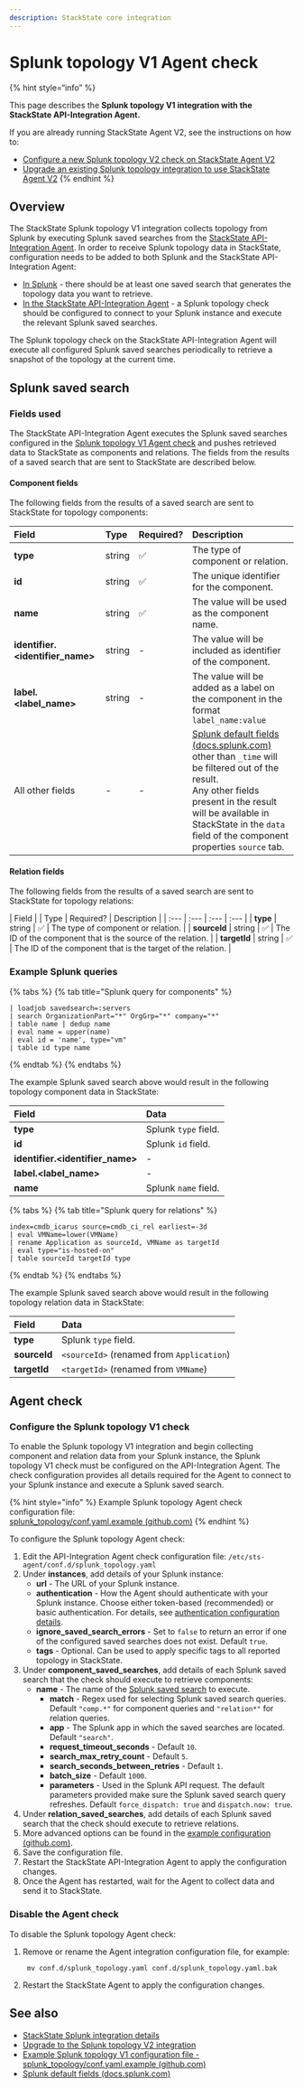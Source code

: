 ```yaml
---
description: StackState core integration
---
```


# Splunk topology V1 Agent check

{% hint style=“info” %} 

This page describes the **Splunk topology V1 integration with the StackState API-Integration Agent.** 

If you are already running StackState Agent V2, see the instructions on how to:

* [Configure a new Splunk topology V2 check on StackState Agent V2](/stackpacks/integrations/splunk/splunk_topology_v2.md)  
* [Upgrade an existing Splunk topology integration to use StackState Agent V2](/stackpacks/integrations/splunk/splunk_topology_upgrade_v1_to_v2.md)
{% endhint %}

## Overview

The StackState Splunk topology V1 integration collects topology from Splunk by executing Splunk saved searches from the [StackState API-Integration Agent](/stackpacks/integrations/api-integration.md). In order to receive Splunk topology data in StackState, configuration needs to be added to both Splunk and the StackState API-Integration Agent:

* [In Splunk](#splunk-saved-search) - there should be at least one saved search that generates the topology data you want to retrieve.
* [In the StackState API-Integration Agent](#agent-check) - a Splunk topology check should be configured to connect to your Splunk instance and execute the relevant Splunk saved searches.

The Splunk topology check on the StackState API-Integration Agent will execute all configured Splunk saved searches periodically to retrieve a snapshot of the topology at the current time.

## Splunk saved search

### Fields used

The StackState API-Integration Agent executes the Splunk saved searches configured in the [Splunk topology V1 Agent check](#agent-check) and pushes retrieved data to StackState as components and relations. The fields from the results of a saved search that are sent to StackState are described below.

#### Component fields

The following fields from the results of a saved search are sent to StackState for topology components:

| Field | Type | Required? | Description |
| :--- | :--- | :--- | :--- | 
| **type** | string | ✅ | The type of component or relation.  |
| **id** |  string | ✅ | The unique identifier for the component.  |
| **name** | string | ✅ | The value will be used as the component name. |
| **identifier.&lt;identifier\_name&gt;**  | string | - | The value will be included as identifier of the component. |
| **label.&lt;label\_name&gt;** | string | - | The value will be added as a label on the component in the format `label_name:value` |
| All other fields | - | - | [Splunk default fields \(docs.splunk.com\)](https://docs.splunk.com/Documentation/Splunk/6.5.2/Data/Aboutdefaultfields) other than `_time` will be filtered out of the result.<br />Any other fields present in the result will be available in StackState in the `data` field of the component properties `source` tab. |

#### Relation fields

The following fields from the results of a saved search are sent to StackState for topology relations:

| Field | | Type | Required? | Description |
| :--- | :--- | :--- | :--- | 
| **type** | string | ✅ | The type of component or relation.  |
| **sourceId** | string | ✅ | The ID of the component that is the source of the relation. |
| **targetId** |  string | ✅ | The ID of the component that is the target of the relation.  |

### Example Splunk queries

{% tabs %}
{% tab title="Splunk query for components" %}
```text
| loadjob savedsearch=:servers
| search OrganizationPart="*" OrgGrp="*" company="*"
| table name | dedup name
| eval name = upper(name)
| eval id = 'name', type="vm"
| table id type name
```
{% endtab %}
{% endtabs %}

The example Splunk saved search above would result in the following topology component data in StackState:

| Field | Data |
| :--- | :--- |
| **type** | Splunk `type` field.  |
| **id** | Splunk `id` field. |
| **identifier.&lt;identifier\_name&gt;** | - |
| **label.&lt;label\_name&gt;** | - |
| **name** | Splunk `name` field.|

{% tabs %}
{% tab title="Splunk query for relations" %}
```text
index=cmdb_icarus source=cmdb_ci_rel earliest=-3d
| eval VMName=lower(VMName)
| rename Application as sourceId, VMName as targetId
| eval type="is-hosted-on"
| table sourceId targetId type
```
{% endtab %}
{% endtabs %}

The example Splunk saved search above would result in the following topology relation data in StackState:

| Field | Data |
| :--- | :--- |
| **type** | Splunk `type` field.  |
| **sourceId** | `<sourceId>` (renamed from `Application`) |
| **targetId** | `<targetId>` (renamed from `VMName`) |

## Agent check

### Configure the Splunk topology V1 check

To enable the Splunk topology V1 integration and begin collecting component and relation data from your Splunk instance, the Splunk topology V1 check must be configured on the API-Integration Agent. The check configuration provides all details required for the Agent to connect to your Splunk instance and execute a Splunk saved search.

{% hint style="info" %}
Example Splunk topology Agent check configuration file:<br />[splunk_topology/conf.yaml.example \(github.com\)](https://github.com/StackVista/sts-agent-integrations-core/blob/master/splunk_topology/conf.yaml.example)
{% endhint %}

To configure the Splunk topology Agent check:

1. Edit the API-Integration Agent check configuration file: `/etc/sts-agent/conf.d/splunk_topology.yaml`
2. Under **instances**, add details of your Splunk instance:
   * **url** - The URL of your Splunk instance.
   * **authentication** - How the Agent should authenticate with your Splunk instance. Choose either token-based (recommended) or basic authentication. For details, see [authentication configuration details](/stackpacks/integrations/splunk/splunk_stackpack.md#authentication).
   * **ignore_saved_search_errors** - Set to `false` to return an error if one of the configured saved searches does not exist. Default `true`.
   * **tags** - Optional. Can be used to apply specific tags to all reported topology in StackState.
3. Under **component_saved_searches**, add details of each Splunk saved search that the check should execute to retrieve components: 
     * **name** - The name of the [Splunk saved search](#splunk-saved-search) to execute.
       * **match** - Regex used for selecting Splunk saved search queries. Default `"comp.*"` for component queries and `"relation*"` for relation queries.
       * **app** - The Splunk app in which the saved searches are located. Default `"search"`.
       * **request_timeout_seconds** - Default `10`.
       * **search_max_retry_count** - Default `5`.
       * **search_seconds_between_retries** - Default `1`.
       * **batch_size** - Default `1000`.
       * **parameters** - Used in the Splunk API request. The default parameters provided make sure the Splunk saved search query refreshes. Default `force_dispatch: true` and `dispatch.now: true`.
4. Under **relation_saved_searches**, add details of each Splunk saved search that the check should execute to retrieve relations.
5. More advanced options can be found in the [example configuration \(github.com\)](https://github.com/StackVista/sts-agent-integrations-core/blob/master/splunk_topology/conf.yaml.example). 
5. Save the configuration file.
6. Restart the StackState API-Integration Agent to apply the configuration changes.
7. Once the Agent has restarted, wait for the Agent to collect data and send it to StackState.

### Disable the Agent check

To disable the Splunk topology Agent check:

1. Remove or rename the Agent integration configuration file, for example:

   ```text
    mv conf.d/splunk_topology.yaml conf.d/splunk_topology.yaml.bak
   ```

2. Restart the StackState Agent to apply the configuration changes.

## See also

* [StackState Splunk integration details](/stackpacks/integrations/splunk/splunk_stackpack.md)
* [Upgrade to the Splunk topology V2 integration](/stackpacks/integrations/splunk/splunk_topology_upgrade_v1_to_v2.md)  
* [Example Splunk topology V1 configuration file - splunk\_topology/conf.yaml.example \(github.com\)](https://github.com/StackVista/sts-agent-integrations-core/blob/master/splunk_topology/conf.yaml.example)
* [Splunk default fields \(docs.splunk.com\)](https://docs.splunk.com/Documentation/Splunk/6.5.2/Data/Aboutdefaultfields) 